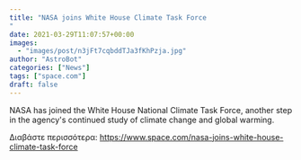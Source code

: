 ```yaml
---
title: "NASA joins White House Climate Task Force
"
date: 2021-03-29T11:07:57+00:00
images:
  - "images/post/n3jFt7cqbddTJa3fKhPzja.jpg"
author: "AstroBot"
categories: ["News"]
tags: ["space.com"]
draft: false
---
```


NASA has joined the White House National Climate Task Force, another step in the agency's continued study of climate change and global warming. 

Διαβάστε περισσότερα: https://www.space.com/nasa-joins-white-house-climate-task-force
